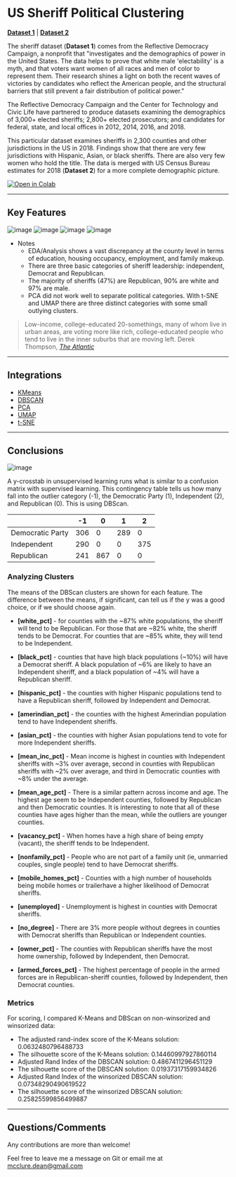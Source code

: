 
# US Sheriff Political Clustering

[**Dataset 1**](https://wholeads.us/%C2%A0) | [**Dataset 2**](https://console.cloud.google.com/marketplace/product/united-states-census-bureau/us-census-data?filter=solution-type:dataset&q=census&id=2c089839-2b4a-477a-962b-4a8b730d0a12) 

The sheriff dataset (**Dataset 1**) comes from the Reflective Democracy Campaign, a nonprofit that "investigates and the demographics of power in the United States. The data helps to prove that white male 'electability' is a myth, and that voters want women of all races and men of color to represent them. Their research shines a light on both the recent waves of victories by candidates who reflect the American people, and the structural barriers that still prevent a fair distribution of political power."

The Reflective Democracy Campaign and the Center for Technology and Civic Life have partnered to produce datasets examining the demographics of 3,000+ elected sheriffs; 2,800+ elected prosecutors; and candidates for federal, state, and local offices in 2012, 2014, 2016, and 2018.

This particular dataset examines sheriffs in 2,300 counties and other jurisdictions in the US in 2018. Findings show that there are very few jurisdictions with Hispanic, Asian, or black sheriffs. There are also very few women who hold the title. The data is merged with US Census Bureau estimates for 2018 (**Dataset 2**) for a more complete demographic picture.

[![Open in Colab](https://colab.research.google.com/assets/colab-badge.svg)](https://drive.google.com/file/d/1mBKHQMyzfCV8HyWhkhqWvo17tjd97nks/view?usp=sharing)


----

## Key Features

![image](https://storage.googleapis.com/sheriff_data/sheriff_race.png)
![image](https://storage.googleapis.com/sheriff_data/sheriff_gender.png)
![image](https://storage.googleapis.com/sheriff_data/class_dist.png)
![image](https://storage.googleapis.com/sheriff_data/corr_chart.png)


- Notes
	* EDA/Analysis shows a vast discrepancy at the county level in terms of education, housing occupancy, employment, and family makeup.
	* There are three basic categories of sheriff leadership: independent, Democrat and Republican.
	* The majority of sheriffs (47%) are Republican, 90% are white and 97% are male.
	* PCA did not work well to separate political categories. With t-SNE and UMAP there are three distinct categories with some small outlying clusters.

>Low-income, college-educated 20-somethings, many of whom live in urban areas, are voting more like rich, college-educated people who tend to live in the inner suburbs that are moving left.
>Derek Thompson, [*The Atlantic*](https://www.theatlantic.com/ideas/archive/2020/11/2020-election-results-prove-density-destiny/617027/)

----

## Integrations

* [KMeans](https://scikit-learn.org/stable/modules/generated/sklearn.cluster.KMeans.html)
* [DBSCAN](https://scikit-learn.org/stable/modules/generated/sklearn.cluster.DBSCAN.html)
* [PCA](https://scikit-learn.org/stable/modules/generated/sklearn.decomposition.PCA.html)
* [UMAP](https://umap-learn.readthedocs.io/en/latest/how_umap_works.html)
* [t-SNE](https://scikit-learn.org/stable/modules/generated/sklearn.manifold.TSNE.html)

----

## Conclusions

![image](https://storage.googleapis.com/sheriff_data/clustering_results_t-SNE.png)

A y-crosstab in unsupervised learning runs what is similar to a confusion matrix with supervised learning. This contingency table tells us how many fall into the outlier category (-1), the Democratic Party (1), Independent (2), and Republican (0). This is using DBScan.

|	|-1|	0|	1|	2|
|-------|---|----|-------|-------|			
|Democratic Party|306|	0|	289|	0|
|Independent|	290|	0|	0|	375|
|Republican|	241|	867|	0|	0|

### Analyzing Clusters

The means of the DBScan clusters are shown for each feature. The difference between the means, if significant, can tell us if the y was a good choice, or if we should choose again.

* __[white_pct]__ - for counties with the ~87% white populations, the sheriff will tend to be Republican. For those that are ~82% white, the sheriff tends to be Democrat. For counties that are ~85% white, they will tend to be Independent.

* __[black_pct]__ - counties that have high black populations (~10%) will have a Democrat sheriff. A black population of ~6% are likely to have an Independent sheriff, and a black population of ~4% will have a Republican sheriff.   

* __[hispanic_pct]__ - the counties with higher Hispanic populations tend to have a Republican sheriff, followed by Independent and Democrat.

* __[amerindian_pct]__ - the counties with the highest Amerindian population tend to have Independent sheriffs.

* __[asian_pct]__ - the counties with higher Asian populations tend to vote for more Independent sheriffs. 

* __[mean_inc_pct]__ - Mean income is highest in counties with Independent sheriffs with ~3% over average, second in counties with Republican sheriffs with ~2% over average, and third in Democratic counties with ~8% under the average.

* __[mean_age_pct]__ - There is a similar pattern across income and age. The highest age seem to be Independent counties, followed by Republican and then Democratic counties. It is interesting to note that all of these counties have ages higher than the mean, while the outliers are younger counties.

* __[vacancy_pct]__ - When homes have a high share of being empty (vacant), the sheriff tends to be Independent. 

* __[nonfamily_pct]__ - People who are not part of a family unit (ie, unmarried couples, single people) tend to have Democrat sheriffs. 

* __[mobile_homes_pct]__ - Counties with a high number of households being mobile homes or trailerhave a higher likelihood of Democrat sheriffs. 

* __[unemployed]__ - Unemployment is highest in counties with Democrat sheriffs.

* __[no_degree]__ - There are 3% more people without degrees in counties with Democrat sheriffs than Republican or Independent counties.

* __[owner_pct]__ - The counties with Republican sheriffs have the most home ownership, followed by Independent, then Democrat.

* __[armed_forces_pct]__ - The highest percentage of people in the armed forces are in Republican-sheriff counties, followed by Independent, then Democrat counties.

### Metrics

For scoring, I compared K-Means and DBScan on non-winsorized and winsorized data: 

* The adjusted rand-index score of the K-Means solution: 0.0632480796488733
* The silhouette score of the K-Means solution: 0.14460997927860114
* Adjusted Rand Index of the DBSCAN solution: 0.4867411296451129
* The silhouette score of the DBSCAN solution: 0.01937317159934826
* Adjusted Rand Index of the winsorized DBSCAN solution: 0.07348290490619522
* The silhouette score of the winsorized DBSCAN solution: 0.25825599856499887


----

## Questions/Comments

Any contributions are more than welcome!

Feel free to leave me a message on Git or email me at mcclure.dean@gmail.com


